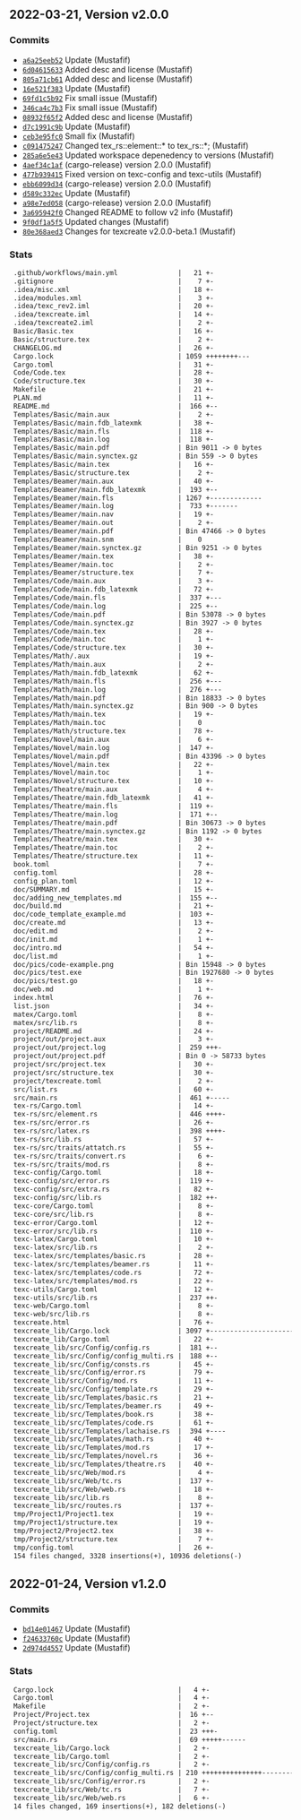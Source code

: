 ## 2022-03-21, Version v2.0.0
### Commits
- [`a6a25eeb52`](http://github.com/MKProj/texcreate.git/commit/a6a25eeb5282a7d7b2310d5cd272d4e9237a8caa) Update (Mustafif)
- [`6d04615633`](http://github.com/MKProj/texcreate.git/commit/6d046156331a7810a4a7804d5c6aec7bf6f14781) Added desc and license (Mustafif)
- [`805a71cb61`](http://github.com/MKProj/texcreate.git/commit/805a71cb61cacaeb1ad583f633f2764d13c22aae) Added desc and license (Mustafif)
- [`16e521f383`](http://github.com/MKProj/texcreate.git/commit/16e521f38325f55ae691a509513923396e70c5a6) Update (Mustafif)
- [`69fd1c5b92`](http://github.com/MKProj/texcreate.git/commit/69fd1c5b926f835f431228393d92aec26fcf1f17) Fix small issue (Mustafif)
- [`346ca4c7b3`](http://github.com/MKProj/texcreate.git/commit/346ca4c7b32b641a45dcb21160dc7b18daeb57df) Fix small issue (Mustafif)
- [`08932f65f2`](http://github.com/MKProj/texcreate.git/commit/08932f65f28fb3108bab05fee40aeda155ad91c5) Added desc and license (Mustafif)
- [`d7c1991c9b`](http://github.com/MKProj/texcreate.git/commit/d7c1991c9b0112703a52db2104a47589b1fa200c) Update (Mustafif)
- [`ceb3e95fc0`](http://github.com/MKProj/texcreate.git/commit/ceb3e95fc0a7abd89e9e9228b89fd8777633385c) Small fix (Mustafif)
- [`c091475247`](http://github.com/MKProj/texcreate.git/commit/c0914752476c78dd24c59eb08523bf4b2e2325ad) Changed tex_rs::element::* to tex_rs::*; (Mustafif)
- [`285a6e5e43`](http://github.com/MKProj/texcreate.git/commit/285a6e5e4326860886e3d94ad41c792d580b5265) Updated workspace depenedency to versions (Mustafif)
- [`4aef34c1af`](http://github.com/MKProj/texcreate.git/commit/4aef34c1af1924cd5f4e367a285bd0638fcfc2d2) (cargo-release) version 2.0.0 (Mustafif)
- [`477b939415`](http://github.com/MKProj/texcreate.git/commit/477b9394159fc12b06cb86b92b1ef5cb62d1b23d) Fixed version on texc-config and texc-utils (Mustafif)
- [`ebb6099d34`](http://github.com/MKProj/texcreate.git/commit/ebb6099d344d53a8d486c6aef4168bd387829462) (cargo-release) version 2.0.0 (Mustafif)
- [`d589c332ec`](http://github.com/MKProj/texcreate.git/commit/d589c332ec15fb607dafa9dd6845a2b9c7309b2b) Update (Mustafif)
- [`a98e7ed058`](http://github.com/MKProj/texcreate.git/commit/a98e7ed058f14fc0e6544f475d5226ed51b23af7) (cargo-release) version 2.0.0 (Mustafif)
- [`3a695942f0`](http://github.com/MKProj/texcreate.git/commit/3a695942f043c4bae303e5d990620ba7079c2fdc) Changed README to follow v2 info (Mustafif)
- [`9f0df1a5f5`](http://github.com/MKProj/texcreate.git/commit/9f0df1a5f5738b9d5b3438232293882f02cbfb60) Updated changes (Mustafif)
- [`80e368aed3`](http://github.com/MKProj/texcreate.git/commit/80e368aed3f186f335de6c3e6072356f73fe49c4) Changes for texcreate v2.0.0-beta.1 (Mustafif)

### Stats
```diff
 .github/workflows/main.yml               |   21 +-
 .gitignore                               |    7 +-
 .idea/misc.xml                           |   18 +-
 .idea/modules.xml                        |    3 +-
 .idea/texc_rev2.iml                      |   20 +-
 .idea/texcreate.iml                      |   14 +-
 .idea/texcreate2.iml                     |    2 +-
 Basic/Basic.tex                          |   16 +-
 Basic/structure.tex                      |    2 +-
 CHANGELOG.md                             |   26 +-
 Cargo.lock                               | 1059 ++++++++---
 Cargo.toml                               |   31 +-
 Code/Code.tex                            |   28 +-
 Code/structure.tex                       |   30 +-
 Makefile                                 |   21 +-
 PLAN.md                                  |   11 +-
 README.md                                |  166 +--
 Templates/Basic/main.aux                 |    2 +-
 Templates/Basic/main.fdb_latexmk         |   38 +-
 Templates/Basic/main.fls                 |  118 +-
 Templates/Basic/main.log                 |  118 +-
 Templates/Basic/main.pdf                 | Bin 9011 -> 0 bytes
 Templates/Basic/main.synctex.gz          | Bin 559 -> 0 bytes
 Templates/Basic/main.tex                 |   16 +-
 Templates/Basic/structure.tex            |    2 +-
 Templates/Beamer/main.aux                |   40 +-
 Templates/Beamer/main.fdb_latexmk        |  193 +--
 Templates/Beamer/main.fls                | 1267 +-------------
 Templates/Beamer/main.log                |  733 +-------
 Templates/Beamer/main.nav                |   19 +-
 Templates/Beamer/main.out                |    2 +-
 Templates/Beamer/main.pdf                | Bin 47466 -> 0 bytes
 Templates/Beamer/main.snm                |    0
 Templates/Beamer/main.synctex.gz         | Bin 9251 -> 0 bytes
 Templates/Beamer/main.tex                |   38 +-
 Templates/Beamer/main.toc                |    2 +-
 Templates/Beamer/structure.tex           |    7 +-
 Templates/Code/main.aux                  |    3 +-
 Templates/Code/main.fdb_latexmk          |   72 +-
 Templates/Code/main.fls                  |  337 +---
 Templates/Code/main.log                  |  225 +--
 Templates/Code/main.pdf                  | Bin 53078 -> 0 bytes
 Templates/Code/main.synctex.gz           | Bin 3927 -> 0 bytes
 Templates/Code/main.tex                  |   28 +-
 Templates/Code/main.toc                  |    1 +-
 Templates/Code/structure.tex             |   30 +-
 Templates/Math/.aux                      |   19 +-
 Templates/Math/main.aux                  |    2 +-
 Templates/Math/main.fdb_latexmk          |   62 +-
 Templates/Math/main.fls                  |  256 +---
 Templates/Math/main.log                  |  276 +---
 Templates/Math/main.pdf                  | Bin 18833 -> 0 bytes
 Templates/Math/main.synctex.gz           | Bin 900 -> 0 bytes
 Templates/Math/main.tex                  |   19 +-
 Templates/Math/main.toc                  |    0
 Templates/Math/structure.tex             |   78 +-
 Templates/Novel/main.aux                 |    6 +-
 Templates/Novel/main.log                 |  147 +-
 Templates/Novel/main.pdf                 | Bin 43396 -> 0 bytes
 Templates/Novel/main.tex                 |   22 +-
 Templates/Novel/main.toc                 |    1 +-
 Templates/Novel/structure.tex            |   10 +-
 Templates/Theatre/main.aux               |    4 +-
 Templates/Theatre/main.fdb_latexmk       |   41 +-
 Templates/Theatre/main.fls               |  119 +-
 Templates/Theatre/main.log               |  171 +--
 Templates/Theatre/main.pdf               | Bin 30673 -> 0 bytes
 Templates/Theatre/main.synctex.gz        | Bin 1192 -> 0 bytes
 Templates/Theatre/main.tex               |   30 +-
 Templates/Theatre/main.toc               |    2 +-
 Templates/Theatre/structure.tex          |   11 +-
 book.toml                                |    7 +-
 config.toml                              |   28 +-
 config_plan.toml                         |   12 +-
 doc/SUMMARY.md                           |   15 +-
 doc/adding_new_templates.md              |  155 +--
 doc/build.md                             |   21 +-
 doc/code_template_example.md             |  103 +-
 doc/create.md                            |   13 +-
 doc/edit.md                              |    2 +-
 doc/init.md                              |    1 +-
 doc/intro.md                             |   54 +-
 doc/list.md                              |    1 +-
 doc/pics/code-example.png                | Bin 15948 -> 0 bytes
 doc/pics/test.exe                        | Bin 1927680 -> 0 bytes
 doc/pics/test.go                         |   18 +-
 doc/web.md                               |    1 +-
 index.html                               |   76 +-
 list.json                                |   34 +-
 matex/Cargo.toml                         |    8 +-
 matex/src/lib.rs                         |    8 +-
 project/README.md                        |   24 +-
 project/out/project.aux                  |    3 +-
 project/out/project.log                  |  259 +++-
 project/out/project.pdf                  | Bin 0 -> 58733 bytes
 project/src/project.tex                  |   30 +-
 project/src/structure.tex                |   30 +-
 project/texcreate.toml                   |    2 +-
 src/list.rs                              |   60 +-
 src/main.rs                              |  461 +-----
 tex-rs/Cargo.toml                        |   14 +-
 tex-rs/src/element.rs                    |  446 ++++-
 tex-rs/src/error.rs                      |   26 +-
 tex-rs/src/latex.rs                      |  398 ++++-
 tex-rs/src/lib.rs                        |   57 +-
 tex-rs/src/traits/attatch.rs             |   55 +-
 tex-rs/src/traits/convert.rs             |    6 +-
 tex-rs/src/traits/mod.rs                 |    8 +-
 texc-config/Cargo.toml                   |   18 +-
 texc-config/src/error.rs                 |  119 +-
 texc-config/src/extra.rs                 |   82 +-
 texc-config/src/lib.rs                   |  182 ++-
 texc-core/Cargo.toml                     |    8 +-
 texc-core/src/lib.rs                     |    8 +-
 texc-error/Cargo.toml                    |   12 +-
 texc-error/src/lib.rs                    |  110 +-
 texc-latex/Cargo.toml                    |   10 +-
 texc-latex/src/lib.rs                    |    2 +-
 texc-latex/src/templates/basic.rs        |   28 +-
 texc-latex/src/templates/beamer.rs       |   11 +-
 texc-latex/src/templates/code.rs         |   72 +-
 texc-latex/src/templates/mod.rs          |   22 +-
 texc-utils/Cargo.toml                    |   12 +-
 texc-utils/src/lib.rs                    |  237 ++-
 texc-web/Cargo.toml                      |    8 +-
 texc-web/src/lib.rs                      |    8 +-
 texcreate.html                           |   76 +-
 texcreate_lib/Cargo.lock                 | 3097 +-------------------------------
 texcreate_lib/Cargo.toml                 |   22 +-
 texcreate_lib/src/Config/config.rs       |  181 +--
 texcreate_lib/src/Config/config_multi.rs |  188 +--
 texcreate_lib/src/Config/consts.rs       |   45 +-
 texcreate_lib/src/Config/error.rs        |   79 +-
 texcreate_lib/src/Config/mod.rs          |   11 +-
 texcreate_lib/src/Config/template.rs     |   29 +-
 texcreate_lib/src/Templates/basic.rs     |   21 +-
 texcreate_lib/src/Templates/beamer.rs    |   49 +-
 texcreate_lib/src/Templates/book.rs      |   38 +-
 texcreate_lib/src/Templates/code.rs      |   61 +-
 texcreate_lib/src/Templates/lachaise.rs  |  394 +----
 texcreate_lib/src/Templates/math.rs      |   40 +-
 texcreate_lib/src/Templates/mod.rs       |   17 +-
 texcreate_lib/src/Templates/novel.rs     |   36 +-
 texcreate_lib/src/Templates/theatre.rs   |   40 +-
 texcreate_lib/src/Web/mod.rs             |    4 +-
 texcreate_lib/src/Web/tc.rs              |  137 +-
 texcreate_lib/src/Web/web.rs             |   18 +-
 texcreate_lib/src/lib.rs                 |    8 +-
 texcreate_lib/src/routes.rs              |  137 +-
 tmp/Project1/Project1.tex                |   19 +-
 tmp/Project1/structure.tex               |   19 +-
 tmp/Project2/Project2.tex                |   38 +-
 tmp/Project2/structure.tex               |    7 +-
 tmp/config.toml                          |   26 +-
 154 files changed, 3328 insertions(+), 10936 deletions(-)
```


## 2022-01-24, Version v1.2.0
### Commits
- [`bd14e01467`](http://github.com/MKProj/texcreate.git/commit/bd14e0146769eecaa4aae80c042c7a8a8d3be656) Update (Mustafif)
- [`f24633760c`](http://github.com/MKProj/texcreate.git/commit/f24633760c98955eb307196bdd53082d597ecdbd) Update (Mustafif)
- [`2d974d4557`](http://github.com/MKProj/texcreate.git/commit/2d974d45570282ccaa06eddda3b211a9d5b57880) Update (Mustafif)

### Stats
```diff
 Cargo.lock                               |   4 +-
 Cargo.toml                               |   4 +-
 Makefile                                 |   2 +-
 Project/Project.tex                      |  16 +--
 Project/structure.tex                    |   2 +-
 config.toml                              |  23 +++-
 src/main.rs                              |  69 +++++------
 texcreate_lib/Cargo.lock                 |   2 +-
 texcreate_lib/Cargo.toml                 |   2 +-
 texcreate_lib/src/Config/config.rs       |   2 +-
 texcreate_lib/src/Config/config_multi.rs | 210 +++++++++++++++-----------------
 texcreate_lib/src/Config/error.rs        |   2 +-
 texcreate_lib/src/Web/tc.rs              |   7 +-
 texcreate_lib/src/Web/web.rs             |   6 +-
 14 files changed, 169 insertions(+), 182 deletions(-)
```


